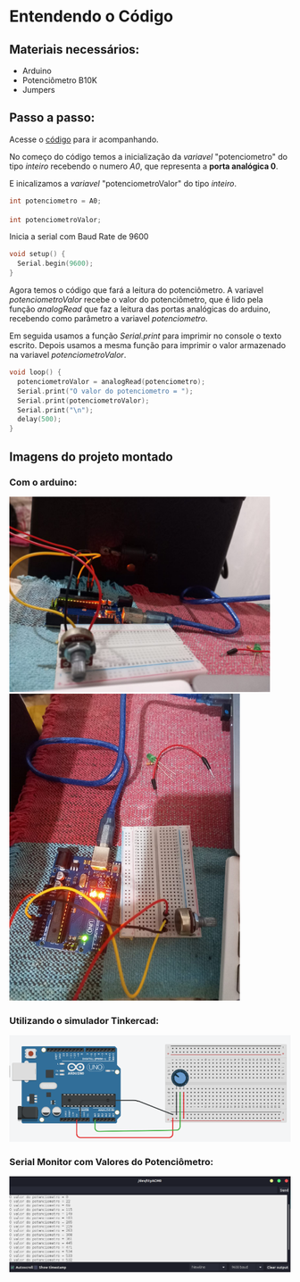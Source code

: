 # Entendendo o Código

## Materiais necessários:

- Arduino
- Potenciômetro B10K
- Jumpers

## Passo a passo:

Acesse o [código](./potenciometro.ino) para ir acompanhando.

No começo do código temos a inicialização da *variavel* "potenciometro" do tipo *inteiro* recebendo o numero *A0*, que representa a **porta analógica 0**.

E inicalizamos a *variavel* "potenciometroValor" do tipo *inteiro*.

```C++
int potenciometro = A0;

int potenciometroValor;
```

Inicia a serial com Baud Rate de 9600

```C++
void setup() {
  Serial.begin(9600);
}
```
Agora temos o código que fará a leitura do potenciômetro. A variavel *potenciometroValor* recebe o valor do potenciômetro, que é lido pela função *analogRead* que faz a leitura das portas analógicas do arduino, recebendo como parâmetro a variavel *potenciometro*.<br>

Em seguida usamos a função *Serial.print* para imprimir no console o texto escrito. Depois usamos a mesma função para imprimir o valor armazenado na variavel *potenciometroValor*.

```C++
void loop() {
  potenciometroValor = analogRead(potenciometro);
  Serial.print("O valor do potenciometro = ");
  Serial.print(potenciometroValor);
  Serial.print("\n");
  delay(500);
}
```

## Imagens do projeto montado

### Com o arduino:

<div>
  <img src="./assets/pot-ardu.jpeg" height="350"> <br>
  <img src="./assets/pot-ardu2.jpeg" height="550">
</div>

### Utilizando o simulador Tinkercad:

<img src="./assets/pot-tinker.png">

### Serial Monitor com Valores do Potenciômetro:

<img src="./assets/serial-monitor-pot.png">